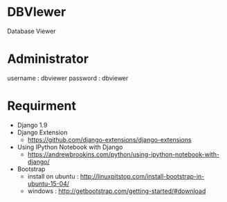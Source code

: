 # DBVIewer
Database Viewer

# Administrator
username : dbviewer
password : dbviewer

# Requirment
  - Django 1.9
  - Django Extension
    - https://github.com/django-extensions/django-extensions
  - Using IPython Notebook with Django
    - https://andrewbrookins.com/python/using-ipython-notebook-with-django/
  - Bootstrap
    - install on ubuntu : http://linuxpitstop.com/install-bootstrap-in-ubuntu-15-04/
    - windows : http://getbootstrap.com/getting-started/#download
